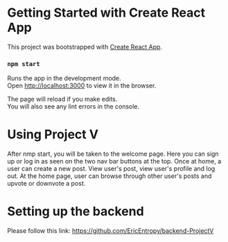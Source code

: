 # Getting Started with Create React App

This project was bootstrapped with [Create React App](https://github.com/facebook/create-react-app).


### `npm start`

Runs the app in the development mode.\
Open [http://localhost:3000](http://localhost:3000) to view it in the browser.

The page will reload if you make edits.\
You will also see any lint errors in the console.

# Using Project V 

After nmp start, you will be taken to the welcome page. 
Here you can sign up or log in as seen on the two nav bar buttons at the top. 
Once at home, a user can create a new post. View user's post, view user's profile and log out. 
At the home page, user can browse through other user's posts and upvote or downvote a post.

# Setting up the backend 
Please follow this link: 
https://github.com/EricEntropy/backend-ProjectV
